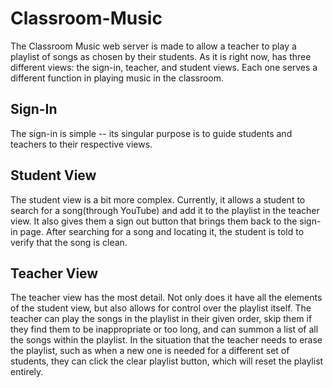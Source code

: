 # Classroom-Music
The Classroom Music web server is made to allow a teacher to play a playlist of songs as chosen by their students. As it is right now, has three different views: the sign-in, teacher, and student views. Each one serves a different function in playing music in the classroom.

## Sign-In
The sign-in is simple -- its singular purpose is to guide students and teachers to their respective views.

## Student View
The student view is a bit more complex. Currently, it  allows a student to search for a song(through YouTube) and add it to the playlist in the teacher view. It also gives them a sign out button that brings them back to the sign-in page. After searching for a song and locating it, the student is told to verify that the song is clean.

## Teacher View
The teacher view has the most detail. Not only does it have all the elements of the student view, but also allows for control over the playlist itself. The teacher can play the songs in the playlist in their given order, skip them if they find them to be inappropriate or too long, and can summon a list of all the songs within the playlist. In the situation that the teacher needs to erase the playlist, such as when a new one is needed for a different set of students, they can click the clear playlist button, which will reset the playlist entirely.